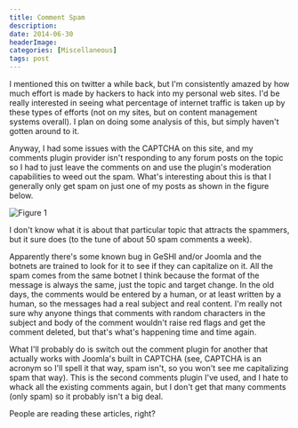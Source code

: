 ```yaml
---
title: Comment Spam
description: 
date: 2014-06-30
headerImage: 
categories: [Miscellaneous]
tags: post
---
```


I mentioned this on twitter a while back, but I'm consistently amazed by how much effort is made by hackers to hack into my personal web sites. I'd be really interested in seeing what percentage of internet traffic is taken up by these types of efforts (not on my sites, but on content management systems overall). I plan on doing some analysis of this, but simply haven't gotten around to it.

Anyway, I had some issues with the CAPTCHA on this site, and my comments plugin provider isn't responding to any forum posts on the topic so I had to just leave the comments on and use the plugin's moderation capabilities to weed out the spam. What's interesting about this is that I generally only get spam on just one of my posts as shown in the figure below.

![Figure 1](/images/2014/comment-spam-1.png)

I don't know what it is about that particular topic that attracts the spammers, but it sure does (to the tune of about 50 spam comments a week).

Apparently there's some known bug in GeSHI and/or Joomla and the botnets are trained to look for it to see if they can capitalize on it. All the spam comes from the same botnet I think because the format of the message is always the same, just the topic and target change. In the old days, the comments would be entered by a human, or at least written by a human, so the messages had a real subject and real content. I'm really not sure why anyone things that comments with random characters in the subject and body of the comment wouldn't raise red flags and get the comment deleted, but that's what's happening time and time again.

What I'll probably do is switch out the comment plugin for another that actually works with Joomla's built in CAPTCHA (see, CAPTCHA is an acronym so I'll spell it that way, spam isn't, so you won't see me capitalizing spam that way). This is the second comments plugin I've used, and I hate to whack all the existing comments again, but I don't get that many comments (only spam) so it probably isn't a big deal.

People are reading these articles, right?